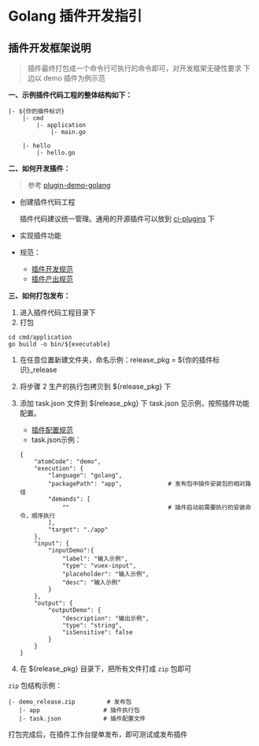 # Golang 插件开发指引

## 插件开发框架说明 <a id="%E6%8F%92%E4%BB%B6%E5%BC%80%E5%8F%91%E6%A1%86%E6%9E%B6%E8%AF%B4%E6%98%8E"></a>

> 插件最终打包成一个命令行可执行的命令即可，对开发框架无硬性要求 下边以 demo 插件为例示范

**一、示例插件代码工程的整体结构如下：**

```text
|- ${你的插件标识}
    |- cmd
        |- application
            |- main.go
        
    |- hello
        |- hello.go
```

**二、如何开发插件：**

> 参考 [plugin-demo-golang](https://github.com/ci-plugins/plugin-demo-golang)

* 创建插件代码工程

  插件代码建议统一管理。通用的开源插件可以放到 [ci-plugins](https://github.com/ci-plugins) 下

* 实现插件功能
* 规范：
  * [插件开发规范](vscode-webview-resource://3f6fc6ee-8541-4ba2-969a-1a7624756a26/file///Users/zhaozhihui/Downloads/ci-plugins-wiki/specification/plugin_dev.md)
  * [插件产出规范](vscode-webview-resource://3f6fc6ee-8541-4ba2-969a-1a7624756a26/file///Users/zhaozhihui/Downloads/ci-plugins-wiki/specification/plugin_output.md)

**三、如何打包发布：**

1. 进入插件代码工程目录下
2. 打包

```text
cd cmd/application
go build -o bin/${executable}
```

1. 在任意位置新建文件夹，命名示例：release\_pkg = ${你的插件标识}\_release
2. 将步骤 2 生产的执行包拷贝到 ${release\_pkg} 下
3. 添加 task.json 文件到 ${release\_pkg} 下 task.json 见示例，按照插件功能配置。

   * [插件配置规范](vscode-webview-resource://3f6fc6ee-8541-4ba2-969a-1a7624756a26/file///Users/zhaozhihui/Downloads/ci-plugins-wiki/specification/plugin_config.md)
   * task.json示例：

   ```text
   {
       "atomCode": "demo",
       "execution": {
           "language": "golang",
           "packagePath": "app",             # 发布包中插件安装包的相对路径
           "demands": [
               ""                            # 插件启动前需要执行的安装命令，顺序执行
           ],
           "target": "./app"
       },
       "input": {
           "inputDemo":{
               "label": "输入示例",  
               "type": "vuex-input",
               "placeholder": "输入示例",
               "desc": "输入示例"
           }
       },
       "output": {
           "outputDemo": {
               "description": "输出示例",
               "type": "string",
               "isSensitive": false
           }
       }
   }

   ```

4. 在 ${release\_pkg} 目录下，把所有文件打成 `zip` 包即可

`zip` 包结构示例：

```text
|- demo_release.zip         # 发布包
   |- app                  # 插件执行包
   |- task.json            # 插件配置文件
```

打包完成后，在插件工作台提单发布，即可测试或发布插件

